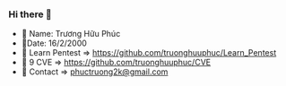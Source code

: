 ### Hi there 👋
- 🤙 Name: Trương Hữu Phúc
- 📅Date: 16/2/2000
- 📙 Learn Pentest => https://github.com/truonghuuphuc/Learn_Pentest
- 🎁 9 CVE => https://github.com/truonghuuphuc/CVE
- 📧 Contact => phuctruong2k@gmail.com
<!--
**truonghuuphuc/truonghuuphuc** is a ✨ _special_ ✨ repository because its `README.md` (this file) appears on your GitHub profile.

Here are some ideas to get you started:

- 🔭 I’m currently working on ...
- 🌱 I’m currently learning ...
- 👯 I’m looking to collaborate on ...
- 🤔 I’m looking for help with ...
- 💬 Ask me about ...
- 📫 How to reach me: ...
- 😄 Pronouns: ...
- ⚡ Fun fact: ...
-->
